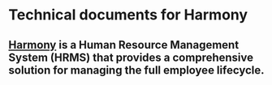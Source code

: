 # Technical documents for Harmony

## [Harmony](https://admin.harmonyhrm.com) is a Human Resource Management System (HRMS) that provides a comprehensive solution for managing the full employee lifecycle.
